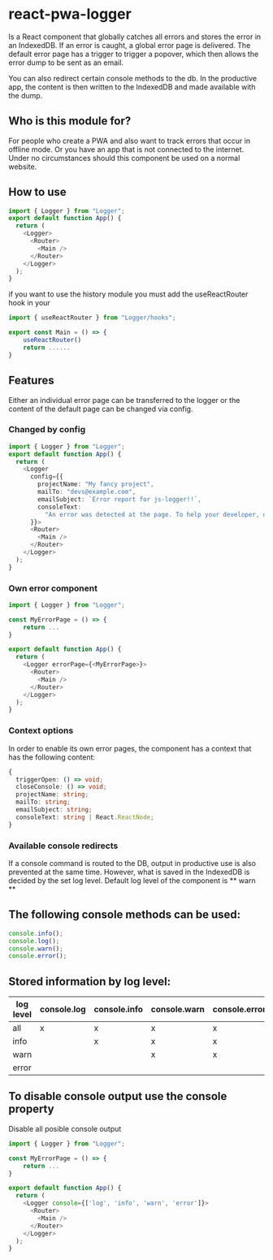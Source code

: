 # react-pwa-logger

Is a React component that globally catches all errors and stores the error in an IndexedDB. If an error is caught, a global error page is delivered.
The default error page has a trigger to trigger a popover, which then allows the error dump to be sent as an email.

You can also redirect certain console methods to the db. In the productive app, the content is then written to the IndexedDB and made available with the dump.

## Who is this module for?

For people who create a PWA and also want to track errors that occur in offline mode. Or you have an app that is not connected to the internet. Under no circumstances should this component be used on a normal website.

## How to use

```typescript
import { Logger } from "Logger";
export default function App() {
  return (
    <Logger>
      <Router>
        <Main />
      </Router>
    </Logger>
  );
}
```

if you want to use the history module you must add the useReactRouter hook in your <Main/>

```typescript
import { useReactRouter } from "Logger/hooks";

export const Main = () => {
    useReactRouter()
    return ......
}
```

## Features

Either an individual error page can be transferred to the logger or the content of the default page can be changed via config.

### Changed by config

```typescript
import { Logger } from "Logger";
export default function App() {
  return (
    <Logger
      config={{
        projectName: "My fancy project",
        mailTo: "devs@example.com",
        emailSubject: `Error report for js-logger!!`,
        consoleText:
          "An error was detected at the page. To help your developer, download the file and send it to:",
      }}>
      <Router>
        <Main />
      </Router>
    </Logger>
  );
}
```

### Own error component

```typescript
import { Logger } from "Logger";

const MyErrorPage = () => {
    return ...
}

export default function App() {
  return (
    <Logger errorPage={<MyErrorPage>}>
      <Router>
        <Main />
      </Router>
    </Logger>
  );
}
```

### Context options

In order to enable its own error pages, the component has a context that has the following content:

```typescript
{
  triggerOpen: () => void;
  closeConsole: () => void;
  projectName: string;
  mailTo: string;
  emailSubject: string;
  consoleText: string | React.ReactNode;
}
```

### Available console redirects

If a console command is routed to the DB, output in productive use is also prevented at the same time. However, what is saved in the IndexedDB is decided by the set log level. Default log level of the component is ** warn **

## The following console methods can be used:

```typescript
console.info();
console.log();
console.warn();
console.error();
```

## Stored information by log level:

| log level | console.log | console.info | console.warn | console.error | catched scriptError |
| --------- | ----------- | ------------ | ------------ | ------------- | ------------------- |
| all       | x           | x            | x            | x             | x                   |
| info      |             | x            | x            | x             | x                   |
| warn      |             |              | x            | x             | x                   |
| error     |             |              |              |               | x                   |

## To disable console output use the console property

Disable all posible console output

```typescript
import { Logger } from "Logger";

const MyErrorPage = () => {
    return ...
}

export default function App() {
  return (
    <Logger console={['log', 'info', 'warn', 'error']}>
      <Router>
        <Main />
      </Router>
    </Logger>
  );
}
```
